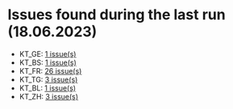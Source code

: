 # Issues found during the last run (18.06.2023)

- KT_GE: [1 issue(s)](tools/KT_GE_errors.csv)
- KT_BS: [1 issue(s)](tools/KT_BS_errors.csv)
- KT_FR: [26 issue(s)](tools/KT_FR_errors.csv)
- KT_TG: [3 issue(s)](tools/KT_TG_errors.csv)
- KT_BL: [1 issue(s)](tools/KT_BL_errors.csv)
- KT_ZH: [3 issue(s)](tools/KT_ZH_errors.csv)
